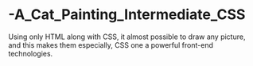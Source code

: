 # -A_Cat_Painting_Intermediate_CSS
Using only HTML along with CSS, it almost possible to draw any picture, and this makes them especially, CSS one a powerful front-end technologies.
